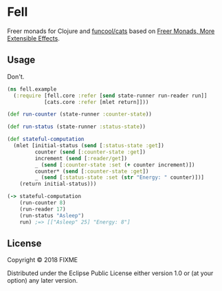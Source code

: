 # Fell

Freer monads for Clojure and [funcool/cats](http://funcool.github.io/cats/latest/) based on
[Freer Monads, More Extensible Effects](http://okmij.org/ftp/Haskell/extensible/more.pdf).

## Usage

Don't.

```clojure
(ns fell.example
  (:require [fell.core :refer [send state-runner run-reader run]]
            [cats.core :refer [mlet return]]))

(def run-counter (state-runner :counter-state))

(def run-status (state-runner :status-state))

(def stateful-computation
  (mlet [initial-status (send [:status-state :get])
         counter (send [:counter-state :get])
         increment (send [:reader/get])
         _ (send [:counter-state :set (+ counter increment)])
         counter* (send [:counter-state :get])
         _ (send [:status-state :set (str "Energy: " counter)])]
    (return initial-status)))

(-> stateful-computation
    (run-counter 8)
    (run-reader 17)
    (run-status "Asleep")
    run) ;=> [["Asleep" 25] "Energy: 8"]
```

## License

Copyright © 2018 FIXME

Distributed under the Eclipse Public License either version 1.0 or (at
your option) any later version.

